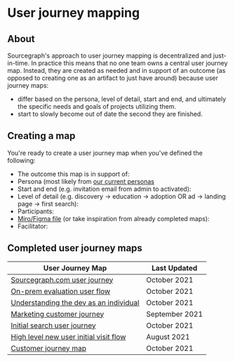 # User journey mapping

## About

Sourcegraph's approach to user journey mapping is decentralized and just-in-time. In practice this means that no one team owns a central user journey map. Instead, they are created as needed and in support of an outcome (as opposed to creating one as an artifact to just have around) because user journey maps:

- differ based on the persona, level of detail, start and end, and ultimately the specific needs and goals of projects utilizing them.
- start to slowly become out of date the second they are finished.

## Creating a map

You're ready to create a user journey map when you've defined the following:

- The outcome this map is in support of:
- Persona (most likely from [our current personas](../../../marketing/process/personas.md)
- Start and end (e.g. invitation email from admin to activated):
- Level of detail (e.g. discovery -> education -> adoption OR ad -> landing page -> first search):
- Participants:
- [Miro/Figma file](https://miro.com/templates/customer-journey-map/) (or take inspiration from already completed maps):
- Facilitator:

## Completed user journey maps

| User Journey Map                                                                                                                                             | Last Updated   |
| ------------------------------------------------------------------------------------------------------------------------------------------------------------ | -------------- |
| [Sourcegraph.com user journey](https://www.figma.com/file/WbT5q4siamRuBjLhhlTAyG/sourcegraph.com-user-journey?node-id=0%3A1)                                 | October 2021   |
| [On-prem evaluation user flow](https://docs.google.com/document/d/1jlGjV65RfT28-ex038OJ-pypCtBMZmL3KjlP3sRO4qU/edit#heading=h.2topolr3t2ts)                  | October 2021   |
| [Understanding the dev as an individual](https://docs.google.com/presentation/d/1oYmIy_YWH1i_azsaCb7CY7Ujrq4HhYA2DGPqEqYzySI/edit#slide=id.ge9510b7c6f_1_88) | October 2021   |
| [Marketing customer journey](https://docs.google.com/spreadsheets/d/1BrzJgYs4KZ5mP5_imR5s1RU6rMgMKZ8ELwIwwa6pEas/edit#gid=0)                                 | September 2021 |
| [Initial search user journey](https://www.figma.com/file/7RHdxmVzzCqrXYOEC9dY4u/Initial-search-user-journey)                                                 | October 2021   |
| [High level new user initial visit flow](https://www.figma.com/file/8xhlKovY0iRPRFVFKF3OGh/High-level-customer-journey?node-id=0%3A1)                        | August 2021    |
| [Customer journey map](https://miro.com/app/board/o9J_lsTedpA=/) | October 2021 |
